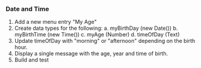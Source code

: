 ﻿### Date and Time
1.	Add a new menu entry "My Age"
2.	Create data types for the following:
    a.	myBirthDay (new Date())
    b.	myBirthTime (new Time())
    c.	myAge (Number)
    d.	timeOfDay (Text)
3.	Update timeOfDay with "morning" or "afternoon" depending on the birth hour.
4.	Display a single message with the age, year and time of birth.
5.	Build and test
